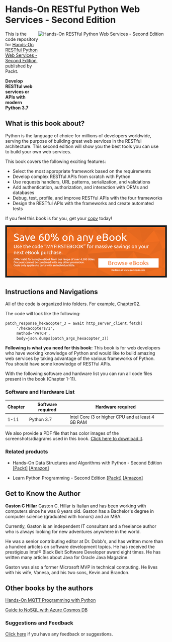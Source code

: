 # Hands-On RESTful Python Web Services - Second Edition

<a href="https://www.packtpub.com/application-development/hands-restful-python-web-services-second-edition?utm_source=github&utm_medium=repository&utm_campaign=9781789532227 "><img src="https://d255esdrn735hr.cloudfront.net/sites/default/files/imagecache/ppv4_main_book_cover/B11673_MockupCover_0.png" alt="Hands-On RESTful Python Web Services - Second Edition" height="256px" align="right"></a>

This is the code repository for [Hands-On RESTful Python Web Services - Second Edition](https://www.packtpub.com/application-development/hands-restful-python-web-services-second-edition?utm_source=github&utm_medium=repository&utm_campaign=9781789532227 ), published by Packt.

**Develop RESTful web services or APIs with modern Python 3.7**

## What is this book about?
Python is the language of choice for millions of developers worldwide, serving the purpose of building great web services in the RESTful architecture. This second edition will show you the best tools you can use to build your own web services.

This book covers the following exciting features:
* Select the most appropriate framework based on the requirements 
* Develop complex RESTful APIs from scratch with Python 
* Use requests handlers, URL patterns, serialization, and validations 
* Add authentication, authorization, and interaction with ORMs and databases 
* Debug, test, profile, and improve RESTful APIs with the four frameworks 
* Design the RESTful APIs with the frameworks and create automated tests 

If you feel this book is for you, get your [copy](https://www.amazon.com/dp/1789532221) today!

<a href="https://www.packtpub.com/?utm_source=github&utm_medium=banner&utm_campaign=GitHubBanner"><img src="https://raw.githubusercontent.com/PacktPublishing/GitHub/master/GitHub.png" 
alt="https://www.packtpub.com/" border="5" /></a>

## Instructions and Navigations
All of the code is organized into folders. For example, Chapter02.

The code will look like the following:
```
patch_response_hexacopter_3 = await http_server_client.fetch(
     '/hexacopters/1',
     method='PATCH',
     body=json.dumps(patch_args_hexacopter_3))
```

**Following is what you need for this book:**
This book is for web developers who have working knowledge of Python and would like to build amazing web services by taking advantage of the various frameworks of Python. You should have some knowledge of RESTful APIs.

With the following software and hardware list you can run all code files present in the book (Chapter 1-11).
### Software and Hardware List
| Chapter | Software required | Hardware required |
| -------- | ------------------------------------ | ----------------------------------- |
| 1-11 | Python 3.7 |  Intel Core i3 or higher CPU and at least 4 GB RAM |

We also provide a PDF file that has color images of the screenshots/diagrams used in this book. [Click here to download it](https://www.packtpub.com/sites/default/files/downloads/9781789532227_ColorImages.pdf).

### Related products
* Hands-On Data Structures and Algorithms with Python - Second Edition [[Packt]](https://www.packtpub.com/application-development/hands-data-structures-and-algorithms-python-second-edition?utm_source=github&utm_medium=repository&utm_campaign=9781788995573 ) [[Amazon]](https://www.amazon.com/dp/1788995570)

* Learn Python Programming - Second Edition [[Packt]](https://www.packtpub.com/application-development/learn-python-programming-second-edition?utm_source=github&utm_medium=repository&utm_campaign=9781788996662 ) [[Amazon]](https://www.amazon.com/dp/1788996666)

## Get to Know the Author
**Gaston C Hillar**
Gaston C. Hillar is Italian and has been working with computers since he was 8 years old. Gaston has a Bachelor's degree in computer science (graduated with honors) and an MBA.

Currently, Gaston is an independent IT consultant and a freelance author who is always looking for new adventures anywhere in the world.

He was a senior contributing editor at Dr. Dobb's, and has written more than a hundred articles on software development topics. He has received the prestigious Intel® Black Belt Software Developer award eight times. He has written many articles about Java for Oracle Java Magazine.

Gaston was also a former Microsoft MVP in technical computing. He lives with his wife, Vanesa, and his two sons, Kevin and Brandon.


## Other books by the authors
[Hands-On MQTT Programming with Python](https://www.packtpub.com/application-development/hands-mqtt-programming-python?utm_source=github&utm_medium=repository&utm_campaign=9781789138542 )

[Guide to NoSQL with Azure Cosmos DB](https://www.packtpub.com/big-data-and-business-intelligence/guide-nosql-azure-cosmos-db?utm_source=github&utm_medium=repository&utm_campaign=9781789612899 )


### Suggestions and Feedback
[Click here](https://docs.google.com/forms/d/e/1FAIpQLSdy7dATC6QmEL81FIUuymZ0Wy9vH1jHkvpY57OiMeKGqib_Ow/viewform) if you have any feedback or suggestions.


